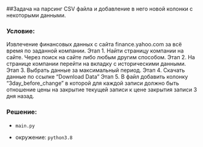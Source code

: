 ##Задача на парсинг CSV файла и добавление в него новой колонки с некоторыми данными.

### Условие:
 
Извлечение финансовых данных с сайта finance.yahoo.com за всё время по заданной компании.
Этап 1. Найти страницу компании на сайте. Через поиск на сайте либо любым другим способом.
Этап 2. На странице компании перейти на вкладку с историческими данными.
Этап 3. Выбрать данные за максимальный период.
Этап 4. Скачать данные по ссылке “Download Data”
Этап 5. В файл добавить колонку “3day_before_change” в которой для каждой записи должно быть отношение цены на закрытие текущей записи к цене закрытия записи 3 дня назад.

### Решение:

- `main.py`

- окружение: `python3.8`